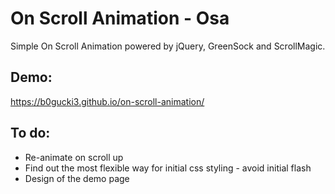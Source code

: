 # On Scroll Animation - Osa
Simple On Scroll Animation powered by jQuery, GreenSock and ScrollMagic.

## Demo:
https://b0gucki3.github.io/on-scroll-animation/

## To do:
* Re-animate on scroll up
* Find out the most flexible way for initial css styling - avoid initial flash
* Design of the demo page
